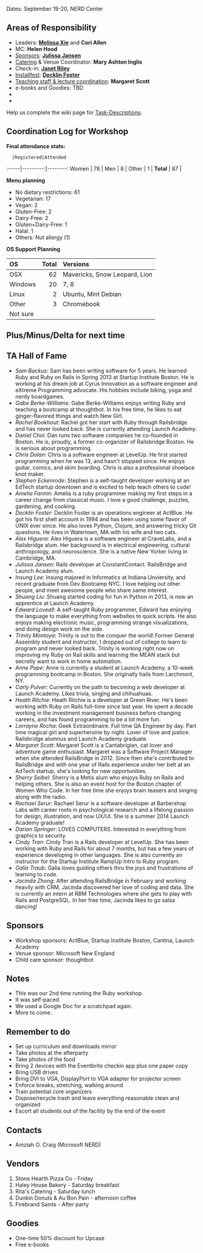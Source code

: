 Dates: September 19-20, NERD Center

## Areas of Responsibility

* Leaders: **[Melissa Xie](https://github.com/mxie)** and **Cori Allen**
* MC: **Helen Hood**
* [Sponsors]: **[Julissa Jansen](https://github.com/julissaj)**
* [Catering] & Venue Coordinator: **Mary Ashton Inglis**
* Check-in: **[Janet Riley](https://github.com/janetriley)**
* [Installfest]: **[Decklin Foster](https://github.com/decklin)**
* [Teaching staff & lecture coordination]: **Margaret Scott**
* e-books and Goodies: TBD
* [Survey & post-workshop email]: TBD
* [Post-workshop writeup]: TBD

Help us complete the wiki page for [Task-Descriptions](./Task-Descriptions.md).

[Sponsors]: https://github.com/railsbridge-boston/railsbridge-boston/wiki/Task-Descriptions#sponsorships
[Catering]: https://github.com/railsbridge-boston/railsbridge-boston/wiki/Task-Descriptions#catering--afterparty--venue
[Email inquiries]: https://github.com/railsbridge-boston/railsbridge-boston/wiki/Task-Descriptions#email-inquiries
[Installfest]: https://github.com/railsbridge-boston/railsbridge-boston/wiki/Task-Descriptions#installfest
[Teaching staff & lecture coordination]: https://github.com/railsbridge-boston/railsbridge-boston/wiki/Task-Descriptions#teaching-staff-recruiter-and-coordinator
[Survey & post-workshop email]: https://github.com/railsbridge-boston/railsbridge-boston/wiki/Task-Descriptions#survey-and-post-workshop-email
[Post-workshop writeup]: https://github.com/railsbridge-boston/railsbridge-boston/wiki/Task-Descriptions#writeup

## Coordination Log for Workshop

**Final attendance stats:**

      |Registered|Attended
:-----|---------:|--------:
Women | 78 |
Men   | 8 |
Other | 1 |
**Total** | 87 |



**Menu planning**

+ No dietary restrictions: 61
+ Vegetarian: 17
+ Vegan: 2
+ Gluten-Free: 2
+ Dairy-Free: 2
+ Gluten+Dairy-Free: 1
+ Halal: 1
+ Others: Nut allergy (1)


**OS Support Planning**

OS | Total| Versions
:--|-----:|:--------
OSX| 62 | Mavericks, Snow Leopard, Lion
Windows| 20 | 7, 8
Linux| 2 | Ubuntu, Mint Debian
Other| 3 | Chromebook
Not sure||


## Plus/Minus/Delta for next time


## TA Hall of Fame

- *Sam Backus*: Sam has been writing software for 5 years.  He learned Ruby and Ruby on Rails in Spring 2013 at Startup Institute Boston. He is working at his dream job at Cyrus Innovation as a software engineer and eXtreme Programming advocate.  His hobbies include biking, yoga and nerdy boardgames.
- *Gabe Berke-Williams*: Gabe Berke-Williams enjoys writing Ruby and teaching a bootcamp at thoughtbot. In his free time, he likes to eat ginger-flavored things and watch New Girl.
- *Rachel Bookhout*: Rachel got her start with Ruby through Railsbridge and has never looked back. She is currently attending Launch Academy.
- *Daniel Choi*: Dan runs two software companies he co-founded in Boston. He is, proudly, a former co-organizer of Railsbridge Boston. He is serious about programming.
- *Chris Dolan*: Chris is a software engineer at LevelUp. He first started programming when he was 13, and hasn't stopped since. He enjoys guitar, comics, and skim boarding. Chris is also a professional shoelace knot maker.
- *Stephen Eckenrode*: Stephen is a self-taught developer working at an EdTech startup downtown and is excited to help teach others to code!
- *Amelia Fannin*: Amelia is a ruby programmer making my first steps in a career change from classical music.  I love a good challenge, puzzles, gardening, and cooking.
- *Decklin Foster*: Decklin Foster is an operations engineer at ActBlue. He got his first shell account in 1994 and has been using some flavor of UNIX ever since. He also loves Python, Clojure, and answering tricky Git questions. He lives in Watertown, MA with his wife and two cats.
- *Alex Higuera*: Alex Higuera is a software engineer at CraveLabs, and a Railsbridge alum.  Her background is in electrical engineering, cultural anthropology, and neuroscience.  She is a native New Yorker living in Cambridge, MA.
- *Julissa Jansen*: Rails developer at ConstantContact. RailsBridge and Launch Academy alum.
- *Insung Lee*: Insung majored in Informatics at Indiana Unviersity, and recent graduate from Dev Bootcamp NYC. I love helping out other people, and meet awesome people who share same interest.
- *Shuang Liu*: Shuang started coding for fun in Python in 2013, is now an apprentice at Launch Academy.
- *Edward Loveall*: A self-taught Ruby programmer, Edward has enjoying the language to make everything from websites to quick scripts. He also enjoys making electronic music, programming strange visualizations, and doing design work on the side.
- *Trinity Montoya*: Trinity is out to the conquer the world! Former General Assembly student and instructor, I dropped out of college to learn to program and never looked back. Trinity is working right now on improving my Ruby on Rail skills and learning the MEAN stack but secretly want to work in home automation.
- *Anne Pope*: Anne is currently a student at Launch Academy, a 10-week programming bootcamp in Boston. She originally hails from Larchmont, NY.
- *Carly Pulver*: Currently on the path to becoming a web developer at Launch Academy. Likes trivia, singing and chihuahuas.
- *Heath Ritchie*: Heath Ritchie is a developer at Green River. He's been working with Ruby on Rails full-time since last year. He spent a decade working in the investment management business before changing careers, and has found programming to be a lot more fun.
- *Lorrayne Rocha*: Geek Extraordinaire. Full time QA Engineer by day. Part time magical girl and superheroine by night. Lover of love and justice. Railsbridge alumnus and Launch Academy graduate.
- *Margaret Scott*: Margaret Scott is a Cantabrigian, cat lover and adventure game enthusiast. Margaret was a Software Project Manager when she attended RailsBridge in 2012. Since then she's contributed to RailsBridge and with one year of Rails experience under her belt at an AdTech startup, she's looking for new opportunities.
- *Sherry Seibel*: Sherry is a Metis alum who enjoys Ruby on Rails and helping others. She is also an event host for the Boston chapter of Women Who Code. In her free time she enjoys brain teasers and singing along with the radio.
- *Rachael Serur*: Rachael Serur is a software developer at Barbershop Labs with career roots in psychological research and a lifelong passion for design, illustration, and now UX/UI. She is a summer 2014 Launch Academy graduate!
- *Darian Springer*: LOVES COMPUTERS. Interested in everything from graphics to security.
- *Cindy Tran*: Cindy Tran is a Rails developer at LevelUp. She has been working with Ruby and Rails for about 7 months, but has a few years of experience developing in other languages. She is also currently an instructor for the Startup Institute RampUp Intro to Ruby program.
- *Galia Traub*: Galia loves guiding others thru the joys and frustrations of learning to code.
- *Jacinda Zhong*: After attending RailsBridge in February and working heavily with CRM, Jacinda discovered her love of coding and data. She is currently an intern at RBM Technologies where she gets to play with Rails and PostgreSQL. In her free time, Jacinda likes to go salsa dancing!

## Sponsors

- Workshop sponsors: ActBlue, Startup Institute Boston, Cantina, Launch Academy
- Venue sponsor: Microsoft New England
- Child care sponsor: thoughtbot

## Notes

* This was our 2nd time running the Ruby workshop.
* It was self-paced.
* We used a Google Doc for a scratchpad again.
* More to come.

## Remember to do
* Set up curriculum and downloads mirror
* Take photos at the afterparty
* Take photos of the food
* Bring 2 devices with the Eventbrite checkin app plus one paper copy
* Bring USB drives
* Bring DVI to VGA, DisplayPort to VGA adapter for projector screen
* Enforce breaks, stretching, walking around
* Train potential core organizers
* Dispose/recycle trash and leave everything reasonable clean and organized
* Escort all students out of the facility by the end of the event

## Contacts

* Amziah O. Craig (Microsoft NERD)

## Vendors

1. Stone Hearth Pizza Co - Friday
1. Haley House Bakery - Saturday breakfast
1. Rita's Catering - Saturday lunch
1. Dunkin Donuts & Au Bon Pain - afternoon coffee
1. Firebrand Saints - After party

## Goodies

* One-time 50% discount for Upcase
* Free e-books
